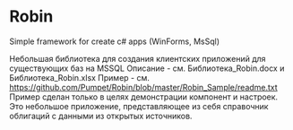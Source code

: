 # Robin
Simple framework for create c# apps (WinForms, MsSql)

Небольшая библиотека для создания клиентских приложений для существующих баз на MSSQL
Описание - см. Библиотека_Robin.docx и Библиотека_Robin.xlsx
Пример - см. https://github.com/Pumpet/Robin/blob/master/Robin_Sample/readme.txt
Пример сделан только в целях демонстрации компонент и настроек. Это небольшое приложение, представляющее из себя справочник облигаций с данными из открытых источников.
